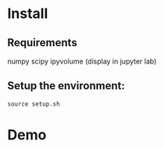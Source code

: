 # Install

## Requirements
numpy
scipy
ipyvolume (display in jupyter lab)

## Setup the environment:

```shell
source setup.sh
```


# Demo
